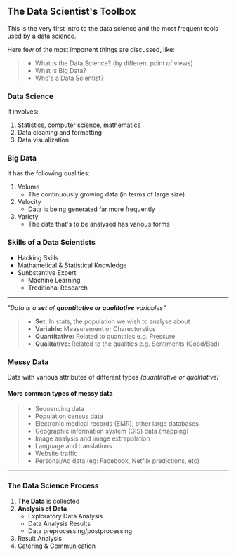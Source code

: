 ## The Data Scientist's Toolbox

This is the very first intro to the data science and the most frequent tools used by a data science.

Here few of the most importent things are discussed, like:<br />
> * What is the Data Science? (by different point of views)
> * What is Big Data?
> * Who's a Data Scientist?

### Data Science
It involves:
1. Statistics, computer science, mathematics
2. Data cleaning and formatting
3. Data visualization

### Big Data
It has the following qualities:
1. Volume
    - The continuously growing data (in terms of large size)
2. Velocity
    - Data is being generated far more frequently
3. Variety
    - The data that's to be analysed has various forms

### Skills of a Data Scientists
* Hacking Skills
* Mathametical & Statistical Knowledge
* Sunbstantive Expert
    - Machine Learning
    - Treditional Research

<hr />

_"Data is a **set** of **quantitative or qualitative** variables"_
> * **Set:** In stats, the population we wish to analyse about
> * **Variable:** Measurement or Charectorstics
> * **Quantitative:** Related to quantities e.g. Pressure
> * **Qualitative:** Related to the qualities e.g. Sentiments (Good/Bad)

### Messy Data
Data with various attributes of different types _(quantitative or qualitative)_

#### More common types of messy data
> * Sequencing data
> * Population census data
> * Electronic medical records (EMR), other large databases
> * Geographic information system (GIS) data (mapping)
> * Image analysis and image extrapolation
> * Language and translations
> * Website traffic
> * Personal/Ad data (eg: Facebook, Netflix predictions, etc)

<hr />

### The Data Science Process
1. **The Data** is collected
2. **Analysis of Data**
    - Exploratory Data Analysis
    - Data Analysis Results
    - Data preprocessing/postprocessing
3. Result Analysis
4. Catering & Communication